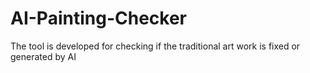 # AI-Painting-Checker
The tool is developed for checking if the traditional art work is fixed or generated by AI 
